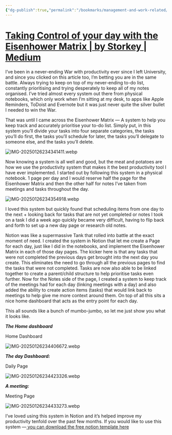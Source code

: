 ```yaml
---
{"dg-publish":true,"permalink":"/bookmarks/management-and-work-related/eisenhower-matrix/","tags":["adhd","behavior","lifehack","productivity","technique"]}
---
```



# [Taking Control of your day with the Eisenhower Matrix | by Storkey | Medium](https://storkey.medium.com/taking-control-of-your-day-with-the-eisenhower-matrix-eaeff20671b8)

I’ve been in a never-ending War with productivity ever since I left University, and since you clicked on this article too, I’m betting you are in the same battle. Always trying to keep on top of my never-ending to-do list, constantly prioritising and trying desperately to keep all of my notes organised. I’ve tried almost every system out there from physical notebooks, which only work when I’m sitting at my desk, to apps like Apple Reminders, ToDoist and Evernote but it was just never quite the silver bullet I needed to win the War.

That was until I came across the Eisenhower Matrix — A system to help you keep track and accurately prioritise your to-do list. Simply put, in this system you’ll divide your tasks into four separate categories, the tasks you’ll do first, the tasks you’ll schedule for later, the tasks you’ll delegate to someone else, and the tasks you’ll delete.

![IMG-20250126234341411.webp](/img/user/_resources/assets/Bookmarks/Management%20and%20Work%20related/Eisenhower%20Matrix/IMG-20250126234341411.webp)

Now knowing a system is all well and good, but the meat and potatoes are how we use the productivity system that makes it the best productivity tool I have ever implemented. I started out by following this system in a physical notebook. 1 page per day and I would reserve half the page for the Eisenhower Matrix and then the other half for notes I’ve taken from meetings and tasks throughout the day.

![IMG-20250126234354918.webp](/img/user/_resources/assets/Bookmarks/Management%20and%20Work%20related/Eisenhower%20Matrix/IMG-20250126234354918.webp)

I loved this system but quickly found that scheduling items from one day to the next + looking back for tasks that are not yet completed or notes I took on a task I did a week ago quickly became very difficult, having to flip back and forth to set up a new day page or research old notes.

Notion was like a supermassive Tank that rolled into battle at the exact moment of need. I created the system in Notion that let me create a Page for each day, just like I did in the notebooks, and implement the Eisenhower Matrix in each of those day pages. The kicker here is that any tasks that were not completed the previous days get brought into the next day you create. This eliminates the need to go through all the previous pages to find the tasks that were not completed. Tasks are now also able to be linked together to create a parent/child structure to help prioritise tasks even further. Now for the Notes side of the page, I created a system to keep track of the meetings had for each day (linking meetings with a day) and also added the ability to create action items (tasks) that would link back to meetings to help give me more context around them. On top of all this sits a nice home dashboard that acts as the entry point for each day.

This all sounds like a bunch of mumbo-jumbo, so let me just show you what it looks like.

**_The Home dashboard_**

Home Dashboard

![IMG-20250126234406672.webp](/img/user/_resources/assets/Bookmarks/Management%20and%20Work%20related/Eisenhower%20Matrix/IMG-20250126234406672.webp)

**_The day Dashboard:_**

Daily Page

![IMG-20250126234423326.webp](/img/user/_resources/assets/Bookmarks/Management%20and%20Work%20related/Eisenhower%20Matrix/IMG-20250126234423326.webp)

**_A meeting:_**

Meeting Page

![IMG-20250126234433273.webp](/img/user/_resources/assets/Bookmarks/Management%20and%20Work%20related/Eisenhower%20Matrix/IMG-20250126234433273.webp)

I’ve loved using this system in Notion and it’s helped improve my productivity tenfold over the past few months. If you would like to use this system —[ you can download the free notion template here](https://www.notion.so/templates/the-complete-daily-organiser)
